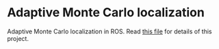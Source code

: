 # Adaptive Monte Carlo localization
Adaptive Monte Carlo localization in ROS. Read [this file](adaptive-monte-carlo.pdf) for details of this project.

